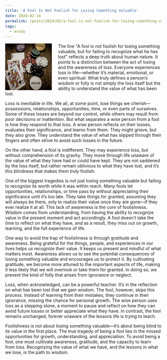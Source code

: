 ```yaml
---
title: 'A Fool Is Not Foolish for Losing Something Valuable'
date: 2024-02-14
permalink: /posts/2024/02/a-fool-is-not-foolish-for-losing-something-valuable/
tags:
  - essay
---
```


<img width="150" alt="four leaf clover" src="/images/posts/a-fool-is-not-foolish-for-losing-something-valuable.png" style="float: left; margin-right: 20px;" /> The line "A fool is not foolish for losing something valuable, but for failing to recognize what he has lost" reflects a deep truth about human nature. It points to a distinction between the act of losing and the awareness of loss. Everyone experiences loss in life—whether it’s material, emotional, or even spiritual. What truly defines a person’s wisdom or folly is not simply the loss itself but the ability to understand the value of what has been lost.

Loss is inevitable in life. We all, at some point, lose things we cherish—possessions, relationships, opportunities, time, or even parts of ourselves. Some of these losses are beyond our control, while others may result from poor decisions or inattention. But what separates a wise person from a fool is how they respond to that loss. A wise person reflects on their losses, evaluates their significance, and learns from them. They might grieve, but they also grow. They understand the value of what has slipped through their fingers and often strive to avoid such losses in the future.

On the other hand, a fool is indifferent. They may experience loss, but without comprehension of its gravity. They move through life unaware of the value of what they have had or could have kept. They are not saddened by the loss itself, but rather remain oblivious to what they have lost, and it’s this blindness that makes them truly foolish.

One of the biggest tragedies is not just losing something valuable but failing to recognize its worth while it was within reach. Many fools let opportunities, relationships, or time pass by without appreciating their significance until it’s too late. They take things for granted, assuming they will always be there, only to realize their value once they are gone—if they ever realize it at all. This lack of awareness is the core of foolishness. Wisdom comes from understanding, from having the ability to recognize value in the present moment and act accordingly. A fool doesn’t take the time to reflect on what they have, and as a result, they miss out on growth, learning, and the full experience of life.

One way to avoid the trap of foolishness is through gratitude and awareness. Being grateful for the things, people, and experiences in our lives helps us recognize their value. It keeps us present and mindful of what matters most. Awareness allows us to see the potential consequences of losing something valuable and encourages us to protect it. By cultivating gratitude, we become more attuned to the important aspects of life, making it less likely that we will overlook or take them for granted. In doing so, we prevent the kind of folly that arises from ignorance or neglect.

Loss, when acknowledged, can be a powerful teacher. It’s in the reflection on what has been lost that we gain wisdom. The fool, however, skips this process. Instead of learning from their mistakes, they continue in their ignorance, missing the chance for personal growth. The wise person uses loss as a stepping stone, a moment to pause and reflect on how they can avoid future losses or better appreciate what they have. In contrast, the fool remains unchanged, forever unaware of the lessons life is trying to teach.

Foolishness is not about losing something valuable—it’s about being blind to its value in the first place. The true tragedy of being a fool lies in the missed opportunities for growth, understanding, and appreciation. To avoid being a fool, one must cultivate awareness, gratitude, and the capacity to learn from loss. Recognizing the value of what we have, and the lessons in what we lose, is the path to wisdom.
